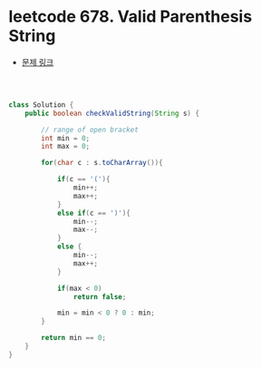 # leetcode 678. Valid Parenthesis String

- [문제 링크](https://leetcode.com/problems/valid-parenthesis-string/)

</br>

```java

class Solution {
    public boolean checkValidString(String s) {

        // range of open bracket
        int min = 0;
        int max = 0;

        for(char c : s.toCharArray()){

            if(c == '('){
                min++;
                max++;
            }
            else if(c == ')'){
                min--;
                max--;
            }
            else {
                min--;
                max++;
            }

            if(max < 0)
                return false;

            min = min < 0 ? 0 : min;
        }

        return min == 0;
    }
}

```
